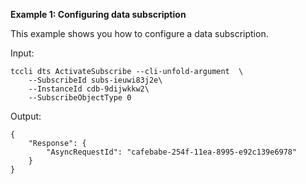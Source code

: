 **Example 1: Configuring data subscription**

This example shows you how to configure a data subscription.

Input: 

```
tccli dts ActivateSubscribe --cli-unfold-argument  \
    --SubscribeId subs-ieuwi83j2e\
    --InstanceId cdb-9dijwkkw2\
    --SubscribeObjectType 0
```

Output: 
```
{
    "Response": {
        "AsyncRequestId": "cafebabe-254f-11ea-8995-e92c139e6978"
    }
}
```

